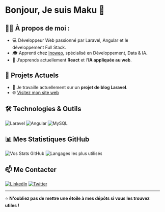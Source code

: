 # Bonjour, Je suis Maku 👋

## 👨‍💻 À propos de moi :
- 💻 Développeur Web passionné par Laravel, Angular et le développement Full Stack.
- 🎓 Apprenti chez [Inoweo](https://inoweo.com), spécialisé en Développement, Data & IA.
- 🌱 J’apprends actuellement **React** et l'**IA appliquée au web**.

## 🚀 Projets Actuels
- 🔭 Je travaille actuellement sur un **projet de blog Laravel**.
- 🌐 [Visitez mon site web](https://inoweo.com)

## 🛠️ Technologies & Outils
![Laravel](https://img.shields.io/badge/Laravel-F55247?style=for-the-badge&logo=laravel&logoColor=white)
![Angular](https://img.shields.io/badge/Angular-DD0031?style=for-the-badge&logo=angular&logoColor=white)
![MySQL](https://img.shields.io/badge/MySQL-00758F?style=for-the-badge&logo=mysql&logoColor=white)

## 📊 Mes Statistiques GitHub
![Vos Stats GitHub](https://github-readme-stats.vercel.app/api?username=maku25&show_icons=true&theme=radical&count_private=true)
![Langages les plus utilisés](https://github-readme-stats.vercel.app/api/top-langs/?username=maku25&layout=compact&theme=radical)

## 📫 Me Contacter
[![LinkedIn](https://img.shields.io/badge/LinkedIn-blue?style=for-the-badge&logo=linkedin&logoColor=white)](https://linkedin.com/in/votre-profil)
[![Twitter](https://img.shields.io/badge/Twitter-1DA1F2?style=for-the-badge&logo=twitter&logoColor=white)](https://twitter.com/votre-nom-utilisateur)

---

⭐ **N'oubliez pas de mettre une étoile à mes dépôts si vous les trouvez utiles !**
